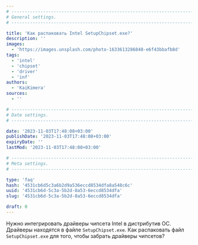```yaml
---
# -------------------------------------------------------------------------------------------------------------------- #
# General settings.
# -------------------------------------------------------------------------------------------------------------------- #

title: 'Как распаковать Intel SetupChipset.exe?'
description: ''
images:
  - 'https://images.unsplash.com/photo-1633613286848-e6f43bbafb8d'
tags:
  - 'intel'
  - 'chipset'
  - 'driver'
  - 'inf'
authors:
  - 'KaiKimera'
sources:
  - ''

# -------------------------------------------------------------------------------------------------------------------- #
# Date settings.
# -------------------------------------------------------------------------------------------------------------------- #

date: '2023-11-03T17:48:08+03:00'
publishDate: '2023-11-03T17:48:08+03:00'
expiryDate: ''
lastMod: '2023-11-03T17:48:08+03:00'

# -------------------------------------------------------------------------------------------------------------------- #
# Meta settings.
# -------------------------------------------------------------------------------------------------------------------- #

type: 'faq'
hash: '4531cb6d5c3a6b2d9a536eccd8534dfa8a548c6c'
uuid: '4531cb6d-5c3a-5b2d-8a53-6eccd8534dfa'
slug: '4531cb6d-5c3a-5b2d-8a53-6eccd8534dfa'

draft: 0
---
```


Нужно интегрировать драйверы чипсета Intel в дистрибутив ОС. Драйверы находятся в файле `SetupChipset.exe`. Как распаковать файл `SetupChipset.exe` для того, чтобы забрать драйверы чипсетов?

<!--more-->
